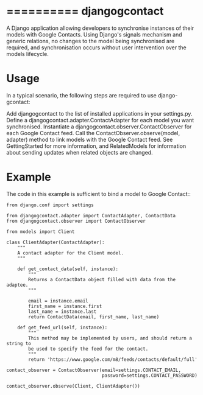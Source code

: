 ==========
djangogcontact
==========

A Django application allowing developers to synchronise instances of their models with Google Contacts. Using Django's signals mechanism and generic relations, no changes to the model being synchronised are required, and synchronisation occurs without user intervention over the models lifecycle.

Usage
=====

In a typical scenario, the following steps are required to use django-gcontact:

Add djangogcontact to the list of installed applications in your settings.py.
Define a djangogcontact.adapter.ContactAdapter for each model you want synchronised.
Instantiate a djangogcontact.observer.ContactObserver for each Google Contact feed.
Call the ContactObserver.observe(model, adapter) method to link models with the Google Contact feed.
See GettingStarted for more information, and RelatedModels for information about sending updates when related objects are changed.

Example
=======

The code in this example is sufficient to bind a model to Google Contact::

    from django.conf import settings

    from djangogcontact.adapter import ContactAdapter, ContactData
    from djangogcontact.observer import ContactObserver

    from models import Client

    class ClientAdapter(ContactAdapter):
        """
        A contact adapter for the Client model.
        """
    
        def get_contact_data(self, instance):
            """
            Returns a ContactData object filled with data from the adaptee.
            """

            email = instance.email
            first_name = instance.first
            last_name = instance.last
            return ContactData(email, first_name, last_name)

        def get_feed_url(self, instance):
            """
            This method may be implemented by users, and should return a string to 
            be used to specify the feed for the contact.
            """
            return 'https://www.google.com/m8/feeds/contacts/default/full'
    
    contact_observer = ContactObserver(email=settings.CONTACT_EMAIL,
                                       password=settings.CONTACT_PASSWORD)
    
    contact_observer.observe(Client, ClientAdapter())
